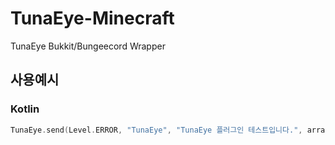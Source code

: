 # TunaEye-Minecraft

TunaEye Bukkit/Bungeecord Wrapper

## 사용예시

### Kotlin

```kotlin
TunaEye.send(Level.ERROR, "TunaEye", "TunaEye 플러그인 테스트입니다.", arrayOf(Destination(DestinationType.SMS, "01012345678")))
```
